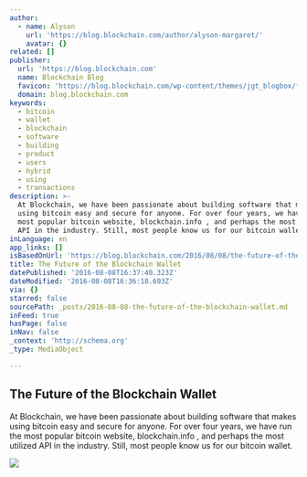 ```yaml
---
author:
  - name: Alyson
    url: 'https://blog.blockchain.com/author/alyson-margaret/'
    avatar: {}
related: []
publisher:
  url: 'https://blog.blockchain.com'
  name: Blockchain Blog
  favicon: 'https://blog.blockchain.com/wp-content/themes/jgt_blogbox/favicon.ico'
  domain: blog.blockchain.com
keywords:
  - bitcoin
  - wallet
  - blockchain
  - software
  - building
  - product
  - users
  - hybrid
  - using
  - transactions
description: >-
  At Blockchain, we have been passionate about building software that makes
  using bitcoin easy and secure for anyone. For over four years, we have run the
  most popular bitcoin website, blockchain.info , and perhaps the most utilized
  API in the industry. Still, most people know us for our bitcoin wallet.
inLanguage: en
app_links: []
isBasedOnUrl: 'https://blog.blockchain.com/2016/08/08/the-future-of-the-blockchain-wallet/'
title: The Future of the Blockchain Wallet
datePublished: '2016-08-08T16:37:40.323Z'
dateModified: '2016-08-08T16:36:18.693Z'
via: {}
starred: false
sourcePath: _posts/2016-08-08-the-future-of-the-blockchain-wallet.md
inFeed: true
hasPage: false
inNav: false
_context: 'http://schema.org'
_type: MediaObject

---
```

<article style=""><h1>The Future of the Blockchain Wallet</h1><p>At Blockchain, we have been passionate about building software that makes using bitcoin easy and secure for anyone. For over four years, we have run the most popular bitcoin website, blockchain.info , and perhaps the most utilized API in the industry. Still, most people know us for our bitcoin wallet.</p><img src="https://i0.wp.com/blog.blockchain.com/wp-content/uploads/2016/04/apple-icon.png?fit=192%2C192&amp;ssl=1" /></article>